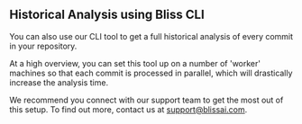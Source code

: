 Historical Analysis using Bliss CLI
-----------------------------------
You can also use our CLI tool to get a full historical analysis of every commit in your repository.

At a high overview, you can set this tool up on a number of 'worker' machines so that each commit is processed in parallel,
which will drastically increase the analysis time.

We recommend you connect with our support team to get the most out of this setup.
To find out more, contact us at support@blissai.com.
